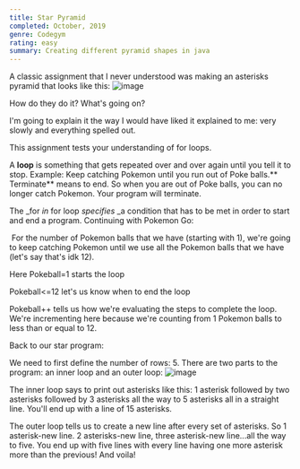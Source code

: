 ```yaml
---
title: Star Pyramid
completed: October, 2019
genre: Codegym
rating: easy
summary: Creating different pyramid shapes in java
---
```


A classic assignment that I never understood was making an asterisks pyramid that looks like this:
![image](https://64.media.tumblr.com/4deceb0418577a134b54bb7f318026fb/f1ed076fe0b5b56a-d7/s540x810/8ebfc59b93f30a4f68211cf5e95ee53f49829293.png)

How do they do it? What's going on?

I'm going to explain it the way I would have liked it explained to me: very slowly and everything spelled out.

 This assignment tests your understanding of for loops.

A **loop** is something that gets repeated over and over again until you tell it to stop. Example: Keep catching Pokemon until you run out of Poke balls.** Terminate** means to end. So when you are out of Poke balls, you can no longer catch Pokemon. Your program will terminate.

The _for _in_ for loop _specifies_ _a condition that has to be met in order to start and end a program. Continuing with Pokemon Go:

 &nbsp;For the number of Pokemon balls that we have (starting with 1), we're going to keep catching Pokemon until we use all the Pokemon balls that we have (let's say that's idk 12).

Here Pokeball=1 starts the loop

Pokeball&lt;=12 let's us know when to end the loop

Pokeball++ tells us how we're evaluating the steps to complete the loop. We're incrementing here because we're counting from 1 Pokemon balls to less than or equal to 12.

Back to our star program:

We need to first define the number of rows: 5. There are two parts to the program: an inner loop and an outer loop:
![image](https://64.media.tumblr.com/d984fabfbf6e0efa305687341fc9eb47/f1ed076fe0b5b56a-6c/s540x810/4352ca34ec3f71118b701d0a29dc1629f2aad3bf.png)

The inner loop says to print out asterisks like this: 1 asterisk followed by two asterisks followed by 3 asterisks all the way to 5 asterisks all in a straight line. You'll end up with a line of 15 asterisks.

The outer loop tells us to create a new line after every set of asterisks. So 1 asterisk-new line. 2 asterisks-new line, three asterisk-new line...all the way to five. You end up with five lines with every line having one more asterisk more than the previous! And voila! 